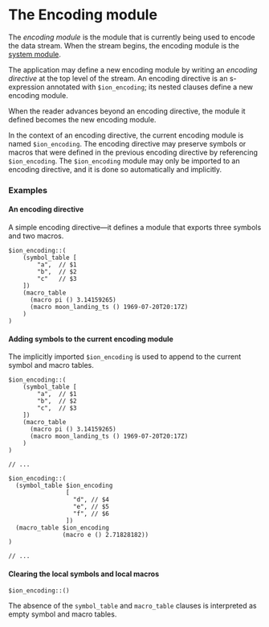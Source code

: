# The Encoding module

The _encoding module_ is the module that is currently being used to encode the data stream. 
When the stream begins, the encoding module is the [system module](system_module.md).

The application may define a new encoding module by writing an _encoding directive_ at the top level of the stream. 
An encoding directive is an s-expression annotated with `$ion_encoding`; its nested clauses define a new encoding module.

When the reader advances beyond an encoding directive, the module it defined becomes the new encoding module.

In the context of an encoding directive, the current encoding module is named `$ion_encoding`.
The encoding directive may preserve symbols or macros that were defined in the previous encoding directive by referencing `$ion_encoding`.
The `$ion_encoding` module may only be imported to an encoding directive, and it is done so automatically and implicitly.

### Examples

#### An encoding directive
A simple encoding directive—it defines a module that exports three symbols and two macros.
```ion
$ion_encoding::(
    (symbol_table [
        "a",  // $1
        "b",  // $2
        "c"   // $3
    ])
    (macro_table
      (macro pi () 3.14159265)
      (macro moon_landing_ts () 1969-07-20T20:17Z)
    )
)
```

#### Adding symbols to the current encoding module
The implicitly imported `$ion_encoding` is used to append to the current symbol and macro tables.

```ion
$ion_encoding::(
    (symbol_table [
        "a",  // $1
        "b",  // $2
        "c",  // $3
    ])
    (macro_table
      (macro pi () 3.14159265)
      (macro moon_landing_ts () 1969-07-20T20:17Z)
    )
)

// ...

$ion_encoding::(
  (symbol_table $ion_encoding 
                [
                  "d", // $4
                  "e", // $5
                  "f", // $6
                ])
  (macro_table $ion_encoding
               (macro e () 2.71828182))
)

// ...
```

#### Clearing the local symbols and local macros
```ion
$ion_encoding::()
```
The absence of the `symbol_table` and `macro_table` clauses is interpreted as empty symbol and macro tables.
